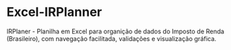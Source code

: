 # Excel-IRPlanner
IRPlaner - Planilha em Excel para organição de dados do Imposto de Renda (Brasileiro), com navegação facilitada, validações e visualização gráfica.
